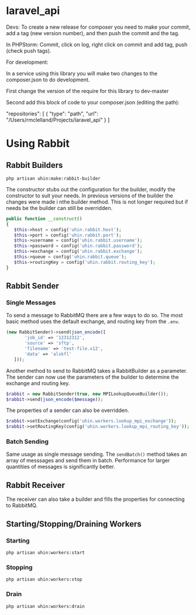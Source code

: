 # laravel_api
Devs: To create a new release for composer you need to make your commit, 
add a tag (new version number), and then push the commit and the tag. 

In PHPStorm: Commit, click on log, right click on commit and add tag, push (check push tags).



For development: 

In a service using this library you will make two changes to the composer.json to do development.

First change the version of the require for this library to dev-master

Second add this block of code to your composer.json (editing the path):

"repositories": [
        {
            "type": "path",
            "url": "/Users/rmclelland/Projects/laravel_api"
        }
    ]


# Using Rabbit

## Rabbit Builders

```php artisan uhin:make:rabbit-builder```

The constructor stubs out the configuration for the builder, modify the constructor to suit your needs. In previous versions of the builder the changes were made i nthe builder method. This is not longer required but if needs be the builder can still be overridden.

```php  
public function __construct()
{
   $this->host = config('uhin.rabbit.host');
   $this->port = config('uhin.rabbit.port');
   $this->username = config('uhin.rabbit.username');
   $this->password = config('uhin.rabbit.password');
   $this->exchange = config('uhin.rabbit.exchange');
   $this->queue = config('uhin.rabbit.queue');
   $this->routingKey = config('uhin.rabbit.routing_key');
}
```


## Rabbit Sender

### Single Messages

To send a message to RabbitMQ there are a few ways to do so. The most basic method uses the default exchange, and routing key from the ```.env```. 

```php
(new RabbitSender)->send(json_encode([
       'job_id' => '12312312',
       'source' => 'sftp',
       'filename' => 'test-file.x12',
       'data' => 'alskfl'
   ]));
```

Another method to send to RabbitMQ takes a RabbitBuilder as a parameter. The sender can now use the parameters of the builder to determine the exchange and routing key. 

```php        
$rabbit = new RabbitSender(true, new MPILookupQueueBuilder());
$rabbit->send(json_encode($message));
```  

The properties of a sender can also be overridden. 

```php        
$rabbit->setExchange(config('uhin.workers.lookup_mpi_exchange'));
$rabbit->setRoutingKey(config('uhin.workers.lookup_mpi_routing_key'));
```  

### Batch Sending

Same usage as single message sending. The ```sendBatch()``` method takes an array of messsages and send them in batch. Performance for larger quantities of messages is significantly better.

## Rabbit Receiver

The receiver can also take a builder and fills the properties for connecting to RabbitMQ. 

## Starting/Stopping/Draining Workers

### Starting 

```php artisan uhin:workers:start```

### Stopping 

```php artisan uhin:workers:stop```

### Drain 

```php artisan uhin:workers:drain```